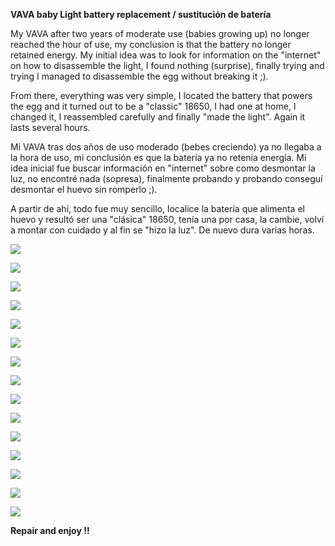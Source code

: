 **VAVA baby Light battery replacement / sustitución de batería** 

My VAVA after two years of moderate use (babies growing up) no longer reached the hour of use, my conclusion is that the battery no longer retained energy. My initial idea was to look for information on the "internet" on how to disassemble the light, I found nothing (surprise), finally trying and trying I managed to disassemble the egg without breaking it ;). 

From there, everything was very simple, I located the battery that powers the egg and it turned out to be a "classic" 18650, I had one at home, I changed it, I reassembled carefully and finally "made the light". Again it lasts several hours. 





Mi VAVA tras dos años de uso moderado (bebes creciendo) ya no llegaba a la hora de uso, mi conclusión es que la batería ya no retenía energía. Mi idea inicial fue buscar información en "internet" sobre como desmontar la luz, no encontré nada (sopresa), finalmente probando y probando conseguí desmontar el huevo sin romperlo ;). 

A partir de ahí, todo fue muy sencillo, localice la batería que alimenta el huevo y resultó ser una "clásica" 18650, tenía una por casa, la cambie, volví a montar con cuidado y al fin se "hizo la luz". De nuevo dura varias horas. 





![](/assets/IMG_1776.JPG)

![](/assets/IMG_1777.JPG)

![](/assets/IMG_1778.JPG)

![](/assets/IMG_1779.JPG)

![](/assets/IMG_1780.JPG)

![](/assets/IMG_1781.JPG)

![](/assets/IMG_1782.JPG)

![](/assets/IMG_1784.JPG)

![](/assets/IMG_1785.JPG)

![](/assets/IMG_1786.JPG)

![](/assets/IMG_1787.JPG)

![](/assets/IMG_1788.JPG)

![](/assets/IMG_1791.JPG)

![](/assets/IMG_1792.JPG)

![](/assets/IMG_1793.JPG)


**Repair and enjoy !!**




